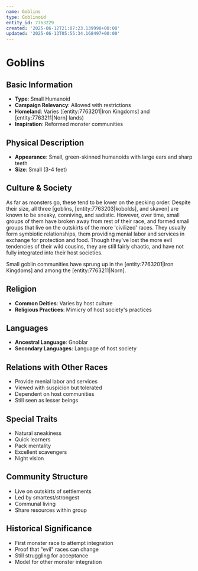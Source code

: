 ```yaml
---
name: Goblins
type: Goblinoid
entity_id: 7763229
created: '2025-06-12T21:07:23.139990+00:00'
updated: '2025-06-13T05:55:34.168497+00:00'
---
```


# Goblins

## Basic Information
- **Type**: Small Humanoid
- **Campaign Relevancy**: Allowed with restrictions
- **Homeland**: Varies ([entity:7763201|Iron Kingdoms] and [entity:7763211|Norn] lands)
- **Inspiration**: Reformed monster communities

## Physical Description
- **Appearance**: Small, green-skinned humanoids with large ears and sharp teeth
- **Size**: Small (3-4 feet)

## Culture & Society
As far as monsters go, these tend to be lower on the pecking order. Despite their size, all three [goblins, [entity:7763203|kobolds], and skaven] are known to be sneaky, conniving, and sadistic. However, over time, small groups of them have broken away from rest of their race, and formed small groups that live on the outskirts of the more 'civilized' races. They usually form symbiotic relationships, them providing menial labor and services in exchange for protection and food. Though they've lost the more evil tendencies of their wild cousins, they are still fairly chaotic, and have not fully integrated into their host societies.

Small goblin communities have sprung up in the [entity:7763201|Iron Kingdoms] and among the [entity:7763211|Norn].

## Religion
- **Common Deities**: Varies by host culture
- **Religious Practices**: Mimicry of host society's practices

## Languages
- **Ancestral Language**: Gnoblar
- **Secondary Languages**: Language of host society

## Relations with Other Races
- Provide menial labor and services
- Viewed with suspicion but tolerated
- Dependent on host communities
- Still seen as lesser beings

## Special Traits
- Natural sneakiness
- Quick learners
- Pack mentality
- Excellent scavengers
- Night vision

## Community Structure
- Live on outskirts of settlements
- Led by smartest/strongest
- Communal living
- Share resources within group

## Historical Significance
- First monster race to attempt integration
- Proof that "evil" races can change
- Still struggling for acceptance
- Model for other monster integration